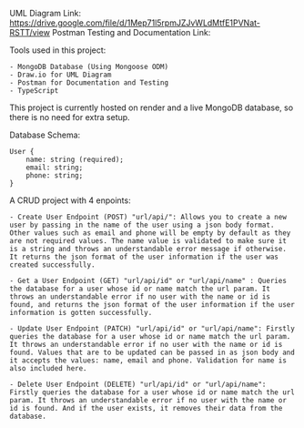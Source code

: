 UML Diagram Link: https://drive.google.com/file/d/1Mep71l5rpmJZJvWLdMtfE1PVNat-RSTT/view
Postman Testing and Documentation Link:

Tools used in this project:

    - MongoDB Database (Using Mongoose ODM)
    - Draw.io for UML Diagram
    - Postman for Documentation and Testing
    - TypeScript

This project is currently hosted on render and a live MongoDB database, so there is no need for extra setup.

Database Schema:

    User {
        name: string (required);
        email: string;
        phone: string;
    }

A CRUD project with 4 enpoints:

    - Create User Endpoint (POST) "url/api/": Allows you to create a new user by passing in the name of the user using a json body format. Other values such as email and phone will be empty by default as they are not required values. The name value is validated to make sure it is a string and throws an understandable error message if otherwise. It returns the json format of the user information if the user was created successfully.

    - Get a User Endpoint (GET) "url/api/id" or "url/api/name" : Queries the database for a user whose id or name match the url param. It throws an understandable error if no user with the name or id is found, and returns the json format of the user information if the user information is gotten successfully.

    - Update User Endpoint (PATCH) "url/api/id" or "url/api/name": Firstly queries the database for a user whose id or name match the url param. It throws an understandable error if no user with the name or id is found. Values that are to be updated can be passed in as json body and it accepts the values: name, email and phone. Validation for name is also included here.

    - Delete User Endpoint (DELETE) "url/api/id" or "url/api/name": Firstly queries the database for a user whose id or name match the url param. It throws an understandable error if no user with the name or id is found. And if the user exists, it removes their data from the database.
